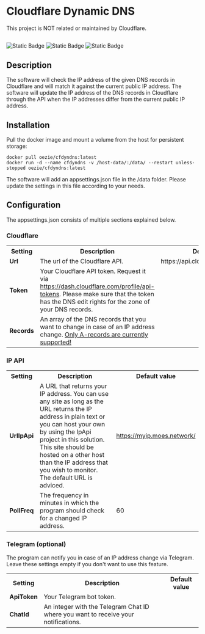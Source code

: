 # Cloudflare Dynamic DNS
This project is NOT related or maintained by Cloudflare.

##
![Static Badge](https://img.shields.io/badge/Docker-oezie%2Fcfdyndns-blue?logo=docker&link=https%3A%2F%2Fhub.docker.com%2Fr%2Foezie%2Fcfdyndns)
![Static Badge](https://img.shields.io/badge/Source-moezie%2FCfDynDns-green?logo=github&link=https%3A%2F%2Fgithub.com%2Fmoezie%2FCfDynDns)
![Static Badge](https://img.shields.io/badge/License-Apache_2.0-orange?link=https%3A%2F%2Fgithub.com%2Fmoezie%2FCfDynDns%2Fblob%2Fmaster%2FLICENSE.txt)


## Description
The software will check the IP address of the given DNS records in Cloudflare and will match it against the current public IP address. The software will update the IP address of the DNS records in Cloudflare through the API when the IP addresses differ from the current public IP address.

## Installation
Pull the docker image and mount a volume from the host for persistent storage:
```
docker pull oezie/cfdyndns:latest
docker run -d --name cfdyndns -v /host-data/:/data/ --restart unless-stopped oezie/cfdyndns:latest
```
The software will add an appsettings.json file in the /data folder. Please update the settings in this file according to your needs.

## Configuration
The appsettings.json consists of multiple sections explained below.

### Cloudflare
<table>
<tr><th>Setting</th><th>Description</th><th>Default value</th></tr>
<tr>
	<td><strong>Url</strong></td>
	<td>The url of the Cloudflare API.</td>
	<td>https://api.cloudflare.com/client/v4/</td>
</tr>
<tr>
	<td><strong>Token</strong></td>
	<td>Your Cloudflare API token. Request it via <a href="https://dash.cloudflare.com/profile/api-tokens">https://dash.cloudflare.com/profile/api-tokens</a>. Please make sure that the token has the DNS edit rights for the zone of your DNS records.</td>
	<td></td>
</tr>
<tr>
	<td><strong>Records</strong></td>
	<td>An array of the DNS records that you want to change in case of an IP address change. <u>Only A-records are currently supported!</u></td>
	<td></td>
</tr>
</table>

### IP API
<table>
<tr><th>Setting</th><th>Description</th><th>Default value</th></tr>
<tr>
	<td><strong>UrlIpApi</strong></td>
	<td>A URL that returns your IP address. You can use any site as long as the URL returns the IP address in plain text or you can host your own by using the IpApi project in this solution. This site should be hosted on a other host than the IP address that you wish to monitor. The default URL is adviced.</td>
	<td><a href="https://myip.moes.network/">https://myip.moes.network/</a></td>
</tr>
<tr>
	<td><strong>PollFreq</strong></td>
	<td>The frequency in minutes in which the program should check for a changed IP address.</td>
	<td>60</td>
</tr>
</table>

### Telegram (optional)
The program can notify you in case of an IP address change via Telegram. Leave these settings empty if you don't want to use this feature.
<table>
<tr><th>Setting</th><th>Description</th><th>Default value</th></tr>
<tr>
	<td><strong>ApiToken</strong></td>
	<td>Your Telegram bot token.</td>
	<td></td>
</tr>
<tr>
	<td><strong>ChatId</strong></td>
	<td>An integer with the Telegram Chat ID where you want to receive your notifications.</td>
	<td></td>
</tr>
</table>
